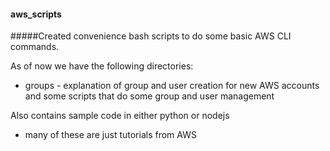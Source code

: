 #### aws_scripts

#####Created convenience bash scripts to do some basic AWS CLI commands.  

As of now we have the following directories:
* groups - explanation of group and user creation for new AWS accounts and some scripts that do some group and user management

Also contains sample code in either python or nodejs
* many of these are just tutorials from AWS
